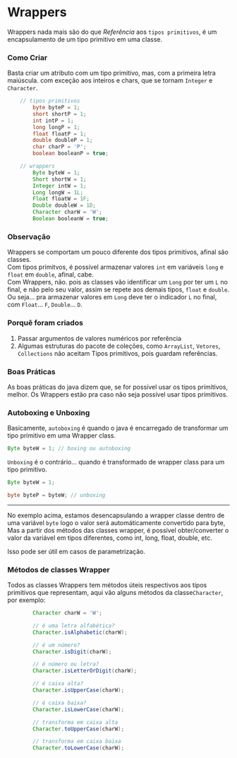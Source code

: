 # Wrappers

Wrappers nada mais são do que *Referência* aos `tipos primitivos`, é um encapsulamento de um tipo primitivo em uma classe.

### Como Criar

Basta criar um atributo com um tipo primitivo, mas, com a primeira letra maiúscula. com exceção aos inteiros e chars, que se tornam `Integer` e `Character`.

```java
    // tipos primitivos
        byte byteP = 1;
        short shortP = 1;
        int intP = 1;
        long longP = 1;
        float floatP = 1;
        double doubleP = 1;
        char charP = 'P';
        boolean booleanP = true;

    // wrappers
        Byte byteW = 1;
        Short shortW = 1;
        Integer intW = 1;
        Long longW = 1L;
        Float floatW = 1F;
        Double doubleW = 1D;
        Character charW = 'W';
        Boolean booleanW = true;
```

### Observação

Wrappers se comportam um pouco diferente dos tipos primitivos, afinal são classes.
<br>
Com tipos primitvos, é possível armazenar valores `int` em variáveis `long` e `float` em `double`, afinal, cabe.
<br>
Com Wrappers, não. pois as classes vão identificar um `Long` por ter um `L` no final, e não pelo seu valor, assim se repete aos demais tipos, `float` e `double`.
<br>
Ou seja... pra armazenar valores em `Long` deve ter o indicador `L` no final, com `Float`... `F`, `Double`... `D`.

### Porquê foram criados

1. Passar argumentos de valores numéricos por referência
2. Algumas estruturas do pacote de coleções, como `ArrayList`, `Vetores`, `Collections` não aceitam Tipos primitivos, pois guardam referências.

### Boas Práticas

As boas práticas do java dizem que, se for possível usar os tipos primitivos, melhor. Os Wrappers estão pra caso não seja possível usar tipos primitivos.

### Autoboxing e Unboxing

Basicamente, `autoboxing` é quando o java é encarregado de transformar um tipo primitivo em uma Wrapper class.

```java
Byte byteW = 1; // boxing ou autoboxing
```

`Unboxing` é o contrário... quando é transformado de wrapper class para um tipo primitivo.

```java
Byte byteW = 1; 

byte byteP = byteW; // unboxing
```

----------

No exemplo acima, estamos desencapsulando a wrapper classe dentro de uma variável `byte` logo o valor será automáticamente convertido para byte, Mas a partir dos métodos das classes wrapper, é possível obter/converter o valor da variável em tipos diferentes, como int, long, float, double, etc.

Isso pode ser útil em casos de parametrização.

### Métodos de classes Wrapper

Todos as classes Wrappers tem métodos úteis respectivos aos tipos primitivos que representam, aqui vão alguns métodos da classe`Character`, por exemplo:

```java
        Character charW = 'W';

        // é uma letra alfabética?
        Character.isAlphabetic(charW);

        // é um número?
        Character.isDigit(charW);

        // é número ou letra?
        Character.isLetterOrDigit(charW);

        // é caixa alta?
        Character.isUpperCase(charW);

        // é caixa baixa?
        Character.isLowerCase(charW);

        // transforma em caixa alta
        Character.toUpperCase(charW);

        // transforma em caixa baixa
        Character.toLowerCase(charW);
```